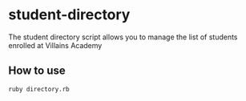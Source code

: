 # student-directory #

The student directory script allows you to manage the list of students enrolled at Villains Academy

## How to use ##

```shell
ruby directory.rb
```

